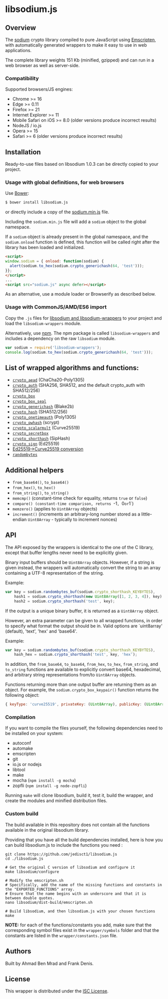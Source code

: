 # libsodium.js

## Overview

The [sodium](https://github.com/jedisct1/libsodium) crypto library compiled
to pure JavaScript using [Emscripten](https://github.com/kripken/emscripten),
with automatically generated wrappers to make it easy to use in web
applications.

The complete library weights 151 Kb (minified, gzipped) and can run in
a web browser as well as server-side.

### Compatibility

Supported browsers/JS engines:

* Chrome >= 16
* Edge >= 0.11
* Firefox >= 21
* Internet Explorer >= 11
* Mobile Safari on iOS >= 8.0 (older versions produce incorrect results)
* NodeJS / io.js
* Opera >= 15
* Safari >= 6 (older versions produce incorrect results)

## Installation

Ready-to-use files based on libsodium 1.0.3 can be directly copied to your
project.

### Usage with global definitions, for web browsers

Use [Bower](http://bower.io/):
```bash
$ bower install libsodium.js
```
or directly include a copy of the
[sodium.min.js](https://github.com/jedisct1/libsodium.js/tree/master/dist/browsers/combined)
file.

Including the `sodium.min.js` file will add a `sodium` object to the
global namespace.

If a `sodium` object is already present in the global namespace, and
the `sodium.onload` function is defined, this function will be called
right after the library has been loaded and initialized.

```html
<script>
window.sodium = { onload: function(sodium) {
  alert(sodium.to_hex(sodium.crypto_generichash(64, 'test')));
}};
</script>
...
<script src="sodium.js" async defer></script>
```

As an alternative, use a module loader or Browserify as described below.

### Usage with CommonJS/AMD/ES6 import

Copy the `.js` files for [libsodium and libsodium-wrappers](https://github.com/jedisct1/libsodium.js/tree/master/dist/modules)
to your project and load the `libsodium-wrappers` module.

Alternatively, use [npm](https://www.npmjs.com/). The npm package is
called `libsodium-wrappers` and includes a dependency on the raw
`libsodium` module.

```javascript
var sodium = require('libsodium-wrappers');
console.log(sodium.to_hex(sodium.crypto_generichash(64, 'test')));
```

## List of wrapped algorithms and functions:

* [`crypto_aead`](http://doc.libsodium.org/secret-key_cryptography/aead.html) (ChaCha20-Poly1305)
* [`crypto_auth`](http://doc.libsodium.org/advanced/hmac-sha2.html) (SHA256, SHA512, and the default crypto_auth with SHA512/256)
* [`crypto_box`](http://doc.libsodium.org/public-key_cryptography/authenticated_encryption.html)
* [`crypto_box_seal`](http://doc.libsodium.org/public-key_cryptography/sealed_boxes.html)
* [`crypto_generichash`](http://doc.libsodium.org/hashing/generic_hashing.html) (Blake2b)
* [`crypto_hash`](http://doc.libsodium.org/advanced/sha-2_hash_function.html) (SHA512/256)
* [`crypto_onetimeauth`](http://doc.libsodium.org/advanced/poly1305.html) (Poly1305)
* [`crypto_pwhash`](http://doc.libsodium.org/password_hashing/README.html) (scrypt)
* [`crypto_scalarmult`](http://doc.libsodium.org/advanced/scalar_multiplication.html) (Curve25519)
* [`crypto_secretbox`](http://doc.libsodium.org/secret-key_cryptography/authenticated_encryption.html)
* [`crypto_shorthash`](http://doc.libsodium.org/hashing/short-input_hashing.html) (SipHash)
* [`crypto_sign`](http://doc.libsodium.org/public-key_cryptography/public-key_signatures.html) (Ed25519)
* [Ed25519->Curve25519 conversion](http://doc.libsodium.org/advanced/ed25519-curve25519.html)
* [`randombytes`](http://doc.libsodium.org/generating_random_data/README.html)

## Additional helpers

* `from_base64()`, `to_base64()`
* `from_hex()`, `to_hex()`
* `from_string()`, `to_string()`
* `memcmp()` (constant-time check for equality, returns `true` or `false`)
* `compare() (constant-time comparison, returns `-1`, `0` or `1`)
* `memzero()` (applies to `Uint8Array` objects)
* `increment()` (increments an arbitrary-long number stored as a
little-endian `Uint8Array` - typically to increment nonces)

## API

The API exposed by the wrappers is identical to the one of the C
library, except that buffer lengths never need to be explicitly given.

Binary input buffers should be `Uint8Array` objects. However, if a string
is given instead, the wrappers will automatically convert the string
to an array containing a UTF-8 representation of the string.

Example:
```javascript
var key = sodium.randombytes_buf(sodium.crypto_shorthash_KEYBYTES),
    hash1 = sodium.crypto_shorthash(new Uint8Array([1, 2, 3, 4]), key),
    hash2 = sodium.crypto_shorthash('test', key);
```

If the output is a unique binary buffer, it is returned as a
`Uint8Array` object.

However, an extra parameter can be given to all wrapped functions, in
order to specify what format the output should be in. Valid options
are `uint8array' (default), 'text', 'hex' and 'base64'.

Example:
```javascript
var key = sodium.randombytes_buf(sodium.crypto_shorthash_KEYBYTES),
    hash_hex = sodium.crypto_shorthash('test', key, 'hex');
```

In addition, the `from_base64`, `to_base64`, `from_hex`, `to_hex`,
`from_string`, and `to_string` functions are available to explicitly
convert base64, hexadecimal, and arbitrary string representations
from/to `Uint8Array` objects.

Functions returning more than one output buffer are returning them as
an object. For example, the `sodium.crypto_box_keypair()` function
returns the following object:
```javascript
{ keyType: 'curve25519', privateKey: (Uint8Array), publicKey: (Uint8Array) }
```

### Compilation

If you want to compile the files yourself, the following dependencies
need to be installed on your system:

* autoconf
* automake
* emscripten
* git
* io.js or nodejs
* libtool
* make
* mocha (`npm install -g mocha`)
* zopfli (`npm install -g node-zopfli`)

Running `make` will clone libsodium, build it, test it, build the
wrapper, and create the modules and minified distribution files.

### Custom build

The build available in this repository does not contain all the functions available in the original libsodium library.

Providing that you have all the build dependencies installed, here is how you can build libsodium.js to include the functions you need :

```shell
git clone https://github.com/jedisct1/libsodium.js
cd ./libsodium.js

# Get the original C version of libsodium and configure it
make libsodium/configure

# Modify the emscripten.sh
# Specifically, add the name of the missing functions and constants in the "EXPORTED_FUNCTIONS" array.
# Ensure that the name begins with an underscore and that it is between double quotes. 
nano libsodium/dist-build/emscripten.sh

# Build libsodium, and then libsodium.js with your chosen functions
make
```

__NOTE:__ for each of the functions/constants you add, make sure that the corresponding symbol files exist in the `wrapper/symbols` folder and that the constants are listed in the `wrapper/constants.json` file.

## Authors

Built by Ahmad Ben Mrad and Frank Denis.

## License

This wrapper is distributed under the
[ISC License](http://en.wikipedia.org/wiki/ISC_license).
